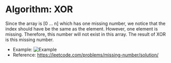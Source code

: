 # Algorithm: XOR
Since the array is [0 ... n] which has one missing number, we notice that the index should have be the same as the element. However, one 
element is missing. Therefore, this number will not exist in this array. The result of XOR is this missing number.
- Example:
![Example]()
- Reference: https://leetcode.com/problems/missing-number/solution/
 
